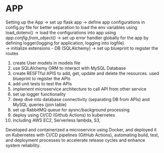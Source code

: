 # APP

Setting up the App 
-> set up flask app
-> define app configurations in config.py file for better separation to load the env variables using load_dotenv()
-> load the configurations into app using *app.config.from_object()*
-> set up error handler globally for the app by defining logger(logging for application, logging into logfile)  
-> initialize extensions - DB (SQLAlchemy)
-> set up blueprint to register the routes

1. create User models in models file
2. use SQLAlchemy ORM to interact with MySQL Database
3. create RESFTful APIS to add, get, update and delete the resources. used blueprint to register the APIs
4. add unit tests to test the APIs
5. implement microservice architecture to call API from other service
6. set up logger functionality
7. deep dive into database connectivity (separating DB from APIs) and MySQL queries (join table) 
8. set up RabbitMQ queue for aysnc/background processing
9. deploy using CI/CD (Github Actions) to kubernetes 
10. including AWS EC2, Serverless lambda, S3,

Developed and containerized a microservice using Docker, and deployed it on Kubernetes with CI/CD pipelines (GitHub Actions), automating build, test, and deployment processes to accelerate release cycles and enhance system reliability.

